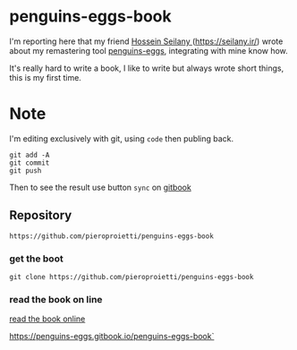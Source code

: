 # penguins-eggs-book

I'm reporting here that my friend [Hossein Seilany
](https://github.com/hosseinseilani) (https://seilany.ir/) wrote about my remastering tool [penguins-eggs](https://github.com/pieroproietti/penguins-eggs), integrating with mine know how.

It's really hard to write a book, I like to write but always wrote short things, this is my first time.

# Note
I'm editing exclusively with git, using `code` then publing back.

```
git add -A
git commit
git push
```

Then to see the result use button `sync` on [gitbook](https://app.gitbook.com)

## Repository

`https://github.com/pieroproietti/penguins-eggs-book`

### get the boot

`git clone https://github.com/pieroproietti/penguins-eggs-book`

### read the book on line

[read the book online](https://penguins-eggs.gitbook.io/penguins-eggs-book)

https://penguins-eggs.gitbook.io/penguins-eggs-book`

 


